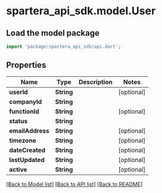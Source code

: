# spartera_api_sdk.model.User

## Load the model package
```dart
import 'package:spartera_api_sdk/api.dart';
```

## Properties
Name | Type | Description | Notes
------------ | ------------- | ------------- | -------------
**userId** | **String** |  | [optional] 
**companyId** | **String** |  | 
**functionId** | **String** |  | [optional] 
**status** | **String** |  | 
**emailAddress** | **String** |  | [optional] 
**timezone** | **String** |  | [optional] 
**dateCreated** | **String** |  | [optional] 
**lastUpdated** | **String** |  | [optional] 
**active** | **String** |  | [optional] 

[[Back to Model list]](../README.md#documentation-for-models) [[Back to API list]](../README.md#documentation-for-api-endpoints) [[Back to README]](../README.md)



